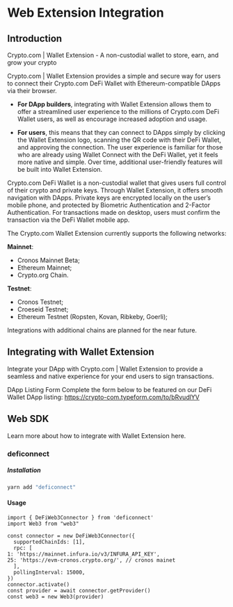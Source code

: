 # Web Extension Integration

## Introduction
Crypto.com | Wallet Extension - A non-custodial wallet to store, earn, and grow your crypto

Crypto.com | Wallet Extension provides a simple and secure way for users to connect their Crypto.com DeFi Wallet with Ethereum-compatible DApps via their browser.

- **For DApp builders**, integrating with Wallet Extension allows them to offer a streamlined user experience to the millions of Crypto.com DeFi Wallet users, as well as encourage increased adoption and usage.

- **For users**, this means that they can connect to DApps simply by clicking the Wallet Extension logo, scanning the QR code with their DeFi Wallet, and approving the connection. The user experience is familiar for those who are already using Wallet Connect with the DeFi Wallet, yet it feels more native and simple. Over time, additional user-friendly features will be built into Wallet Extension.

Crypto.com DeFi Wallet is a non-custodial wallet that gives users full control of their crypto and private keys. Through Wallet Extension, it offers smooth navigation with DApps. Private keys are encrypted locally on the user’s mobile phone, and protected by Biometric Authentication and 2-Factor Authentication. For transactions made on desktop, users must confirm the transaction via the DeFi Wallet mobile app.

The Crypto.com Wallet Extension currently supports the following networks:

**Mainnet**:
- Cronos Mainnet Beta;
- Ethereum Mainnet;
- Crypto.org Chain.

**Testnet**:
- Cronos Testnet;
- Croeseid Testnet;
- Ethereum Testnet (Ropsten, Kovan, Ribkeby, Goerli);

Integrations with additional chains are planned for the near future.

## Integrating with Wallet Extension
Integrate your DApp with Crypto.com | Wallet Extension to provide a seamless and native experience for your end users to sign transactions.

DApp Listing Form
Complete the form below to be featured on our DeFi Wallet DApp listing:
https://crypto-com.typeform.com/to/bRvudlYV

## Web SDK
Learn more about how to integrate with Wallet Extension here.

### deficonnect

##### Installation

```bash
yarn add "deficonnect"
```

#### Usage


```tsx
import { DeFiWeb3Connector } from 'deficonnect'
import Web3 from "web3"

const connector = new DeFiWeb3Connector({
  supportedChainIds: [1],
  rpc: [
1: 'https://mainnet.infura.io/v3/INFURA_API_KEY',
25: 'https://evm-cronos.crypto.org/', // cronos mainet
  ],
  pollingInterval: 15000,
})
connector.activate()
const provider = await connector.getProvider()
const web3 = new Web3(provider)
```




